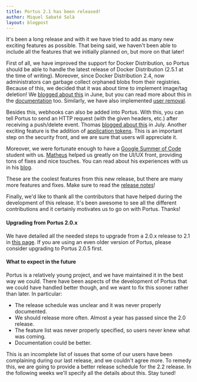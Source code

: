 ```yaml
---
title: Portus 2.1 has been released!
author: Miquel Sabaté Solà
layout: blogpost
---
```


It's been a long release and with it we have tried to add as many new exciting
features as possible. That being said, we haven't been able to include all the
features that we initially planned on, but more on that later!

First of all, we have improved the support for Docker Distribution, so Portus
should be able to handle the latest release of Docker Distribution (2.5.1 at the
time of writing). Moreover, since Docker Distribution 2.4, now administrators
can garbage collect orphaned blobs from their registries. Because of this, we
decided that it was about time to implement image/tag deletion! We
[blogged about this](/2016/06/20/removing-images-and-tags.html) in June, but
you can read more about this in the
[documentation](/features/removing_images.html) too. Similarly, we have also
implemented [user removal](/features/7_disabling_users.html#removing-users).

Besides this, webhooks can also be added into Portus. With this, you can tell
Portus to send an HTTP request (with the given headers, etc.) after receiving
a push/delete event. Thomas [blogged about this](/2016/07/26/webhooks.html) in
July. Another exciting feature is the addition of
[application tokens](/features/application_tokens.html). This is an important
step on the security front, and we are sure that users will appreciate it.

Moreover, we were fortunate enough to have a
[Google Summer of Code](https://summerofcode.withgoogle.com/)
student with us. [Matheus](https://github.com/msfernandes) helped us greatly on
the UI/UX front, providing tons of fixes and nice touches. You can read about
his experiences with us in his [blog](http://msfernandes.github.io/blog/).

These are the coolest features from this new release, but there are many more
features and fixes. Make sure to read the
[release notes](https://github.com/SUSE/Portus/releases/tag/2.1.0)!

Finally, we'd like to thank all the contributors that have helped during the
development of this release. It's been awesome to see all the different
contributions and it certainly motivates us to go on with Portus. Thanks!

#### Upgrading from Portus 2.0.x

We have detailed all the needed steps to upgrade from a 2.0.x release to 2.1 in
[this page](/docs/upgrading-portus.html#upgrading-from-20-to-21). If you are
using an even older version of Portus, please consider upgrading to Portus 2.0.5 first.

#### What to expect in the future

Portus is a relatively young project, and we have maintained it in the best way
we could. There have been aspects of the development of Portus that we could
have handled better though, and we want to fix this sooner rather than later. In
particular:

- The release schedule was unclear and it was never properly documented.
- We should release more often. Almost a year has passed since the 2.0 release.
- The feature list was never properly specified, so users never knew what was
  coming.
- Documentation could be better.

This is an incomplete list of issues that some of our users have been
complaining during our last release, and we couldn't agree more. To remedy this,
we are going to provide a better release schedule for the 2.2 release. In the
following weeks we'll specify all the details about this. Stay tuned!

